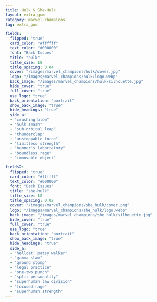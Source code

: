 ```yaml
---
title: Hulk & She-Hulk
layout: extra_gum
category: marvel-champions
tag: extra_gum

fields:
  flipped: "true"
  card_color: "#ffffff"
  text_color: "#000000"
  font: "Back Issues"
  title: "hulk"
  title_size: 18
  title_spacing: 0.04
  cover: "/images/marvel_champions/hulk/cover.jpg"
  logo: "/images/marvel_champions/hulk/logo.webp"
  back_image: "/images/marvel_champions/hulk/silhouette.jpg"
  hide_cover: "true"
  full_cover: "true"
  use_logo: "true"
  back_orientation: "portrait"
  show_back_image: "true"
  hide_headings: "true"
  side_a:
  - "crushing blow"
  - "hulk smash"
  - "sub-orbital leap"
  - "thunderclap"
  - "unstoppable force"
  - "limitless strength"
  - "banner's labortatory"
  - "boundless rage"
  - "immovable object"

fields2:
  flipped: "true"
  card_color: "#ffffff"
  text_color: "#000000"
  font: "Back Issues"
  title: "she-hulk"
  title_size: 18
  title_spacing: 0.02
  cover: "/images/marvel_champions/she_hulk/cover.png"
  logo: "/images/marvel_champions/she_hulk/logo.webp"
  back_image: "/images/marvel_champions/she_hulk/silhouette.jpg"
  hide_cover: "true"
  full_cover: "true"
  use_logo: "true"
  back_orientation: "portrait"
  show_back_image: "true"
  hide_headings: "true"
  side_a:
  - "hellcat: patsy walker"
  - "gamma slam"
  - "ground stomp"
  - "legal practice"
  - "one-two punch"
  - "split personality"
  - "superhuman law division"
  - "focused rage"
  - "superhuman strength"
---
```

